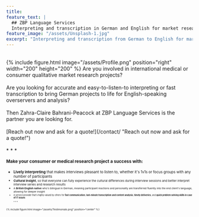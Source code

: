 ```yaml
---
title: 
feature_text: |
  ## ZBP Language Services
  Interpreting and transcription in German and English for market research studios, moderators, consultants, agencies and LSPs
feature_image: "/assets/Unsplash-1.jpg"
excerpt: "Interpreting and transcription from German to English for market research studios, moderators, consultants, agencies and LSPs"
---
```

<br>
{% include figure.html image="/assets/Profile.png" position="right" width="200" height="200" %}
Are you involved in international medical or consumer qualitative market research projects?<br><br>
Are you looking for accurate and easy-to-listen-to interpreting or fast transcription to bring German projects to life for English-speaking overservers and analysis?<br><br>
Then Zahra-Claire Bahrani-Peacock at ZBP Language Services is the partner you are looking for.<br><br>
[Reach out now and ask for a quote!](/contact/ "Reach out now and ask for a quote!")<br><br>* * *<br>

<small>**Make your consumer or medical research project a success with:**
* <small>**Lively interpreting** that makes interviews pleasant to listen to, whether it's 1v1s or focus groups with any number of participants
* <small>**Cultural insight**, so that everyone can fully experience the cultural differences during interview sessions and better interpret interview series and research results
* <small>A **British English native** who's bilingual in German, meaning participant reactions and personality are transferred fluently into the end client's language, allowing for deeper insight
* <small>A service provider that's highly valued by others for **fast communication**, **last-minute transcription and content analysis**, **timely deliveries**, and **quick problem solving skills in case of IT issues**<br><br>* * *<br>

{% include figure.html image="/assets/Testimonials.png" position="center" %}<br>
